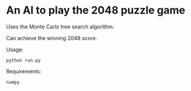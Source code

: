 
# An AI to play the 2048 puzzle game

Uses the Monte Carlo tree search algorithm. 

Can achieve the winning 2048 score.

Usage: 

```python run.py```


Requirements:

```numpy```